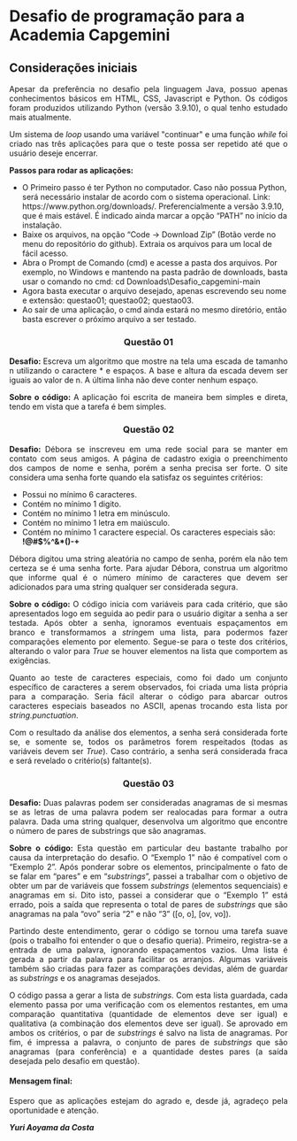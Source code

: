 <h1>Desafio de programação para a Academia Capgemini</h1>

<h2>Considerações iniciais</h2>
<p align="justify">Apesar da preferência no desafio pela linguagem Java, possuo apenas conhecimentos básicos em HTML, CSS, Javascript e Python. Os códigos foram produzidos utilizando Python (versão 3.9.10), o qual tenho estudado mais atualmente.</p>
<p align="justify">Um sistema de <em>loop</em> usando uma variável "continuar" e uma função <em>while</em> foi criado nas três aplicações para que o teste possa ser repetido até que o usuário deseje encerrar.</p>
<p><strong>Passos para rodar as aplicações:</strong></p>
<ul>
<li>O Primeiro passo é ter Python no computador. Caso não possua Python, será necessário instalar de acordo com o sistema operacional. Link: https://www.python.org/downloads/. Preferencialmente a versão 3.9.10, que é mais estável. É indicado ainda marcar a opção “PATH” no início da instalação.</li>
<li>Baixe os arquivos, na opção “Code -> Download Zip” (Botão verde no menu do repositório do github). Extraia os arquivos para um local de fácil acesso.</li>
<li>Abra o Prompt de Comando (cmd) e acesse a pasta dos arquivos. Por exemplo, no Windows e mantendo na pasta padrão de downloads, basta usar o comando no cmd: 
cd Downloads\Desafio_capgemini-main</li>
<li>Agora basta executar o arquivo desejado, apenas escrevendo seu nome e extensão: questao01; questao02; questao03.</li>
<li>Ao sair de uma aplicação, o cmd ainda estará no mesmo diretório, então basta escrever o próximo arquivo a ser testado.</li>
</ul>

        
<h3 align="center">Questão 01</h3>				
<p align="justify"> <strong>Desafio: </strong>Escreva um algoritmo que mostre na tela uma escada de tamanho n utilizando o caractere * e espaços. A base e altura da escada devem ser iguais ao valor de n. A última linha não deve conter nenhum espaço.</p>
<p align="justify"><strong>Sobre o código: </strong>A aplicação foi escrita de maneira bem simples e direta, tendo em vista que a tarefa é bem simples.</p>
<p></p>

<h3 align="center">Questão 02</h3>				
<p align="justify"> <strong>Desafio: </strong>Débora se inscreveu em uma rede social para se manter em contato com seus amigos. A página de cadastro exigia o preenchimento dos campos de nome e senha, porém a senha precisa ser forte. O site considera uma senha forte quando ela satisfaz os seguintes critérios:</p>
<ul>
<li>Possui no mínimo 6 caracteres.</li>
<li>Contém no mínimo 1 digito.</li>
<li>Contém no mínimo 1 letra em minúsculo.</li>
<li>Contém no mínimo 1 letra em maiúsculo.</li>
<li>Contém no mínimo 1 caractere especial. Os caracteres especiais são: <strong>!@#$%^&*()-+</strong></li>
</ul>
<p align="justify">Débora digitou uma string aleatória no campo de senha, porém ela não tem certeza se é uma senha forte. Para ajudar Débora, construa um algoritmo que informe qual é o número mínimo de caracteres que devem ser adicionados para uma string qualquer ser considerada segura.</p>
<p align="justify"><strong>Sobre o código: </strong>O código inicia com variáveis para cada critério, que são apresentados logo em seguida ao pedir para o usuário digitar a senha a ser testada. Após obter a senha, ignoramos eventuais espaçamentos em branco e transformamos a <em>string</em>em uma lista, para podermos fazer comparações elemento por elemento. Segue-se para o teste dos critérios, alterando o valor para <em>True</em> se houver elementos na lista que comportem as exigências.</p>
<p align="justify">Quanto ao teste de caracteres especiais, como foi dado um conjunto específico de caracteres a serem observados, foi criada uma lista própria para a comparação. Seria fácil alterar o código para abarcar outros caracteres especiais baseados no ASCII, apenas trocando esta lista por <em>string.punctuation</em>.</p>
<p align="justify">Com o resultado da análise dos elementos, a senha será considerada forte se, e somente se, todos os parâmetros forem respeitados (todas as variáveis devem ser <em>True</em>). Caso contrário, a senha será considerada fraca e será revelado o critério(s) faltante(s).</p>
<p></p>

<h3 align="center">Questão 03</h3>		
<p align="justify"> <strong>Desafio: </strong>Duas palavras podem ser consideradas anagramas de si mesmas se as letras de uma palavra podem ser realocadas para formar a outra palavra. Dada uma string qualquer, desenvolva um algoritmo que encontre o número de pares de substrings que são anagramas.</p>
<p align="justify"><strong>Sobre o código: </strong>Esta questão em particular deu bastante trabalho por causa da interpretação do desafio. O “Exemplo 1” não é compatível com o “Exemplo 2”. Após ponderar sobre os elementos, principalmente o fato de se falar em “pares” e em “<em>substrings</em>”, passei a trabalhar com o objetivo de obter um par de variáveis que fossem <em>substrings</em> (elementos sequenciais) e anagramas em si. Dito isto, passei a considerar que o “Exemplo 1” está errado, pois a saída que representa o total de pares de <em>substrings</em> que são anagramas na pala “ovo” seria “2” e não “3” ([o, o], [ov, vo]).</p>
<p align="justify">Partindo deste entendimento, gerar o código se tornou uma tarefa suave (pois o trabalho foi entender o que o desafio queria). Primeiro, registra-se a entrada de uma palavra, ignorando espaçamentos vazios. Uma lista é gerada a partir da palavra para facilitar os arranjos. Algumas variáveis também são criadas para fazer as comparações devidas, além de guardar as <em>substrings</em> e os anagramas desejados. </p>
<p align="justify">O código passa a gerar a lista de <em>substrings</em>. Com esta lista guardada, cada elemento passa por uma verificação com os elementos restantes, em uma comparação quantitativa (quantidade de elementos deve ser igual) e qualitativa (a combinação dos elementos deve ser igual). Se aprovado em ambos os critérios, o par de <em>substrings</em> é salvo na lista de anagramas. Por fim, é impressa a palavra, o conjunto de pares de <em>substrings</em> que são anagramas (para conferência) e a quantidade destes pares (a saída desejada pelo desafio em questão).</p>
<p></p>

<p></p>
<h4>Mensagem final:</h4>
<p align="justify">Espero que as aplicações estejam do agrado e, desde já, agradeço pela oportunidade e atenção.</p>
<p><strong><em>Yuri Aoyama da Costa</em></strong></p>
<p></p>
